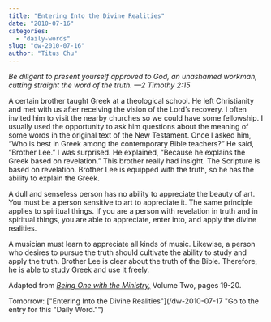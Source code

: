 ```yaml
---
title: "Entering Into the Divine Realities"
date: "2010-07-16"
categories: 
  - "daily-words"
slug: "dw-2010-07-16"
author: "Titus Chu"
---
```


_Be diligent to present yourself approved to God, an unashamed workman, cutting straight the word of the truth. —2 Timothy 2:15_

A certain brother taught Greek at a theological school. He left Christianity and met with us after receiving the vision of the Lord’s recovery. I often invited him to visit the nearby churches so we could have some fellowship. I usually used the opportunity to ask him questions about the meaning of some words in the original text of the New Testament. Once I asked him, “Who is best in Greek among the contemporary Bible teachers?” He said, “Brother Lee.” I was surprised. He explained, “Because he explains the Greek based on revelation.” This brother really had insight. The Scripture is based on revelation. Brother Lee is equipped with the truth, so he has the ability to explain the Greek.

A dull and senseless person has no ability to appreciate the beauty of art. You must be a person sensitive to art to appreciate it. The same principle applies to spiritual things. If you are a person with revelation in truth and in spiritual things, you are able to appreciate, enter into, and apply the divine realities.

A musician must learn to appreciate all kinds of music. Likewise, a person who desires to pursue the truth should cultivate the ability to study and apply the truth. Brother Lee is clear about the truth of the Bible. Therefore, he is able to study Greek and use it freely.

Adapted from _[Being One with the Ministry](/book-one-with-the-ministry-vol-2 "Go to the listing for this book.")[,](/book-journey/ "Go to the listing for this book.")_ Volume Two, pages 19-20.

Tomorrow: ["Entering Into the Divine Realities"](/dw-2010-07-17 "Go to the entry for this "Daily Word."")
